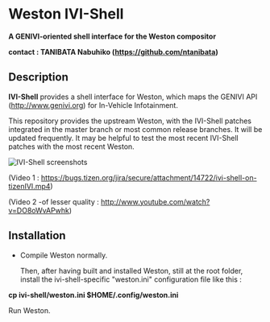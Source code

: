 Weston IVI-Shell
===============

<strong>A GENIVI-oriented shell interface for the Weston compositor

contact : TANIBATA Nabuhiko (https://github.com/ntanibata)</strong>


## Description

 <strong>IVI-Shell</strong> provides a shell interface for Weston, which maps the GENIVI API (http://www.genivi.org) for In-Vehicle Infotainment.

 This repository provides the upstream Weston, with the IVI-Shell patches integrated in the master branch or most common release branches. It will be updated frequently. It may be helpful to test the most recent IVI-Shell patches with the most recent Weston.

![IVI-Shell screenshots](http://lists.freedesktop.org/archives/wayland-devel/attachments/20140625/abbfc064/attachment-0001.png)

 (Video 1 : https://bugs.tizen.org/jira/secure/attachment/14722/ivi-shell-on-tizenIVI.mp4)

 (Video 2 -of lesser quality : http://www.youtube.com/watch?v=DO8oWvAPwhk)

## Installation

* Compile Weston normally.

  Then, after having built and installed Weston, still at the root folder, install the ivi-shell-specific "weston.ini" configuration file like this :

<strong>cp ivi-shell/weston.ini $HOME/.config/weston.ini</strong>

   Run Weston.
